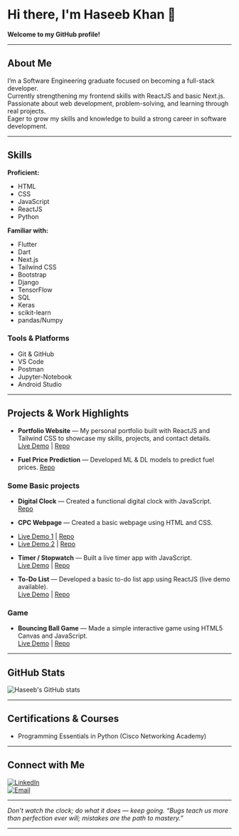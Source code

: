 # Hi there, I'm Haseeb Khan 👋

**Welcome to my GitHub profile!**

---

## About Me

I’m a Software Engineering graduate focused on becoming a full-stack developer.  
Currently strengthening my frontend skills with ReactJS and basic Next.js.  
Passionate about web development, problem-solving, and learning through real projects.  
Eager to grow my skills and knowledge to build a strong career in software development.

---

## Skills

**Proficient:**
* HTML
* CSS
* JavaScript
* ReactJS
* Python

**Familiar with:**
* Flutter
* Dart
* Next.js
* Tailwind CSS
* Bootstrap
* Django
* TensorFlow
* SQL
* Keras
* scikit-learn
* pandas/Numpy


### Tools & Platforms
- Git & GitHub  
- VS Code
- Postman
- Jupyter-Notebook
- Android Studio

---

## Projects & Work Highlights
- **Portfolio Website** — My personal portfolio built with ReactJS and Tailwind CSS to showcase my skills, projects, and contact details.  
  [Live Demo](https://haseebkhan-portfolio.vercel.app/) | [Repo](https://github.com/Haseeb-Khan-Official/My_Portfolio)

- **Fuel Price Prediction** — Developed ML & DL models to predict fuel prices.
  [Repo](https://github.com/Haseeb-Khan-Official/fuelPricePrediction)
### Some Basic projects 
- **Digital Clock** — Created a functional digital clock with JavaScript.  
  [Repo](https://github.com/Haseeb-Khan-Official/digital-clock)
  
- **CPC Webpage** — Created a basic webpage using HTML and CSS.  
* [Live Demo 1](https://haseeb-khan-official.github.io/MyWebProjOld/) | [Repo](https://github.com/Haseeb-Khan-Official/MyWebProjOld)
* [Live Demo 2](https://haseeb-khan-official.github.io/MyProjectNew/) | [Repo](https://github.com/Haseeb-Khan-Official/MyProjectNew)
  
- **Timer / Stopwatch** — Built a live timer app with JavaScript.  
  [Live Demo](https://stop-watchv1.vercel.app/) | [Repo](https://github.com/Haseeb-Khan-Official/timer/tree/main)  

- **To-Do List** — Developed a basic to-do list app using ReactJS (live demo available).  
  [Live Demo](https://to-do-listv1.vercel.app/) | [Repo](https://github.com/Haseeb-Khan-Official/todo-list)  

### Game

- **Bouncing Ball Game** — Made a simple interactive game using HTML5 Canvas and JavaScript.  
  [Live Demo](https://ball-jumping-gamev1.vercel.app/) | [Repo](https://github.com/Haseeb-Khan-Official/Ball-jumping-game)

---

## GitHub Stats

![Haseeb's GitHub stats](https://github-readme-stats.vercel.app/api?username=Haseeb-Khan-Official&show_icons=true&theme=radical&layout=compact)

---

## Certifications & Courses

- Programming Essentials in Python (Cisco Networking Academy)
  
---

## Connect with Me

[![LinkedIn](https://img.shields.io/badge/-LinkedIn-blue?logo=linkedin&logoColor=white&style=flat-square)](https://www.linkedin.com/in/haseebkhanhk/)  
[![Email](https://img.shields.io/badge/-Email-blue?logo=Email&logoColor=white&style=flat-square)](mailto:haseeb577221@gmail.com)

---

*Don’t watch the clock; do what it does — keep going.*
*“Bugs teach us more than perfection ever will; mistakes are the path to mastery.”*

---

